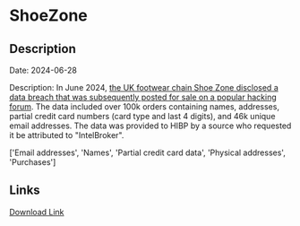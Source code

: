 # ShoeZone

## Description

Date: 2024-06-28

Description:
In June 2024, <a href="https://cybernews.com/news/shoezone-cyberattack-uk-retail-breach/" target="_blank" rel="noopener">the UK footwear chain Shoe Zone disclosed a data breach that was subsequently posted for sale on a popular hacking forum</a>. The data included over 100k orders containing names, addresses, partial credit card numbers (card type and last 4 digits), and 46k unique email addresses. The data was provided to HIBP by a source who requested it be attributed to &quot;IntelBroker&quot;.


['Email addresses', 'Names', 'Partial credit card data', 'Physical addresses', 'Purchases']

## Links

[Download Link](https://link-to.net/1229997/923.9247855406126/dynamic/?r=c2hvZXpvbmUuY29t)